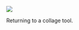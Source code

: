 ![](https://db-feed.s3.amazonaws.com/legacy/shotwin-2021-11-14_16-25-12-1636925180.png)

Returning to a collage tool. 
